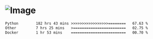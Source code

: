 # ![Image](https://github.com/user-attachments/assets/5f2d2b12-d836-424c-876f-cb0c9a5d9144)

<!--START_SECTION:waka-->

```txt
Python        182 hrs 43 mins >>>>>>>>>>>>>>>>>========   67.63 %
Other         7 hrs 25 mins   >========================   02.75 %
Docker        1 hr 53 mins    =========================   00.70 %
```

<!--END_SECTION:waka-->
